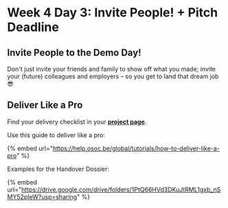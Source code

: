 # Week 4 Day 3: Invite People! + Pitch Deadline

## Invite People to the Demo Day!

Don't just invite your friends and family to show off what you made; invite your (future) colleagues and employers – so you get to land that dream job 😎

## Deliver Like a Pro

Find your delivery checklist in your [**project page**](../../projects-partners/projects-partners-overview.md).

Use this guide to deliver like a pro:

{% embed url="https://help.osoc.be/global/tutorials/how-to-deliver-like-a-pro" %}

Examples for the Handover Dossier:

{% embed url="https://drive.google.com/drive/folders/1PtQ66HVd3DKuJtRML1gxb_nSMY52pIeW?usp=sharing" %}
